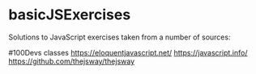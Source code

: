 # basicJSExercises
Solutions to JavaScript exercises taken from a number of sources:

#100Devs classes
https://eloquentjavascript.net/
https://javascript.info/
https://github.com/thejsway/thejsway
